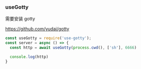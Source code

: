 ### useGotty

需要安装 gotty

https://github.com/yudai/gotty

```js
const useGotty = require('use-gotty');
const server = async () => {
  const http = await useGotty(process.cwd(), ['sh'], 6666)

  console.log(http)
}
```